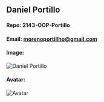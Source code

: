 ## Daniel Portillo
#### Repo: 2143-OOP-Portillo
#### Email: morenoportillho@gmail.com
#### Image:
![Daniel Portillo](https://imgur.com/spFrcbh)
#### Avatar:
![Avatar](https://www.reddit.com/r/picrepository/comments/ikdkz3/profilepic/?utm_source=share&utm_medium=web2x&context=3)

